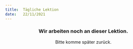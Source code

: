 ```yaml
---
title:  Tägliche Lektion
date:   22/11/2021
---
```


### <center>Wir arbeiten noch an dieser Lektion.</center>
<center>Bitte komme später zurück.</center>